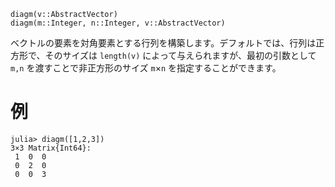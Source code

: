 ```
diagm(v::AbstractVector)
diagm(m::Integer, n::Integer, v::AbstractVector)
```

ベクトルの要素を対角要素とする行列を構築します。デフォルトでは、行列は正方形で、そのサイズは `length(v)` によって与えられますが、最初の引数として `m,n` を渡すことで非正方形のサイズ `m`×`n` を指定することができます。

# 例

```jldoctest
julia> diagm([1,2,3])
3×3 Matrix{Int64}:
 1  0  0
 0  2  0
 0  0  3
```
